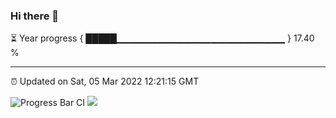 ### Hi there 👋

⏳ Year progress { █████▁▁▁▁▁▁▁▁▁▁▁▁▁▁▁▁▁▁▁▁▁▁▁▁▁ } 17.40 %

---

⏰ Updated on Sat, 05 Mar 2022 12:21:15 GMT

![Progress Bar CI](https://github.com/liununu/liununu/workflows/Progress%20Bar%20CI/badge.svg)
<img src="https://github-readme-stats.vercel.app/api/wakatime?username=zerone0x&layout=compact">
